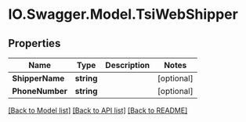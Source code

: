 # IO.Swagger.Model.TsiWebShipper
## Properties

Name | Type | Description | Notes
------------ | ------------- | ------------- | -------------
**ShipperName** | **string** |  | [optional] 
**PhoneNumber** | **string** |  | [optional] 

[[Back to Model list]](../README.md#documentation-for-models) [[Back to API list]](../README.md#documentation-for-api-endpoints) [[Back to README]](../README.md)


